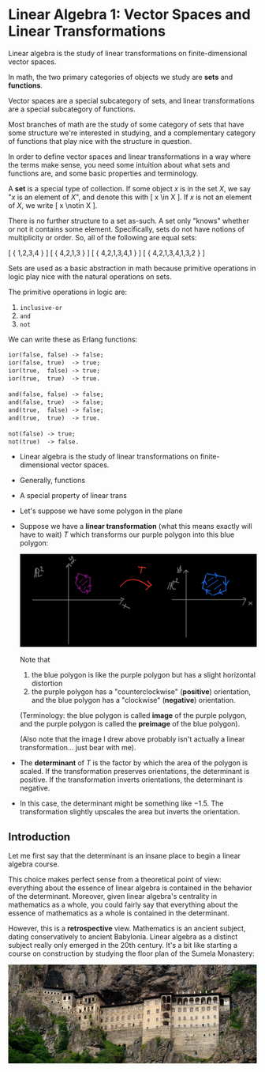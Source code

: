 # Linear Algebra 1: Vector Spaces and Linear Transformations

Linear algebra is the study of linear transformations on finite-dimensional
vector spaces.

In math, the two primary categories of objects we study are **sets** and
**functions**.

Vector spaces are a special subcategory of sets, and linear transformations are
a special subcategory of functions.

Most branches of math are the study of some category of sets that have some
structure we're interested in studying, and a complementary category of
functions that play nice with the structure in question.

In order to define vector spaces and linear transformations in a way where the
terms make sense, you need some intuition about what sets and functions are,
and some basic properties and terminology.

A **set** is a special type of collection. If some object $x$ is in the set
$X$, we say "$x$ is an element of $X$", and denote this with \[ x \in X \]. If
$x$ is not an element of $X$, we write \[ x \notin X \].

There is no further structure to a set as-such. A set only "knows" whether or
not it contains some element. Specifically, sets do not have notions of
multiplicity or order. So, all of the following are equal sets:

\[ \{ 1,2,3,4 \} \]
\[ \{ 4,2,1,3 \} \]
\[ \{ 4,2,1,3,4,1 \} \]
\[ \{ 4,2,1,3,4,1,3,2 \} \]

Sets are used as a basic abstraction in math because primitive operations in
logic play nice with the natural operations on sets.

The primitive operations in logic are:

1. `inclusive-or`
2. `and`
3. `not`

We can write these as Erlang functions:

```
ior(false, false) -> false;
ior(false, true)  -> true;
ior(true,  false) -> true;
ior(true,  true)  -> true.

and(false, false) -> false;
and(false, true)  -> false;
and(true,  false) -> false;
and(true,  true)  -> true.

not(false) -> true;
not(true)  -> false.
```





-   Linear algebra is the study of linear transformations on finite-dimensional
    vector spaces.

-   Generally, functions

-   A special property of linear trans

-   Let's suppose we have some polygon in the plane


-   Suppose we have a **linear transformation** (what this means exactly will
    have to wait) $T$ which transforms our purple polygon into this blue
    polygon:

    ![](./imgs/dets-planefig2.png)

    Note that

    1. the blue polygon is like the purple polygon but has a slight horizontal
       distortion
    2. the purple polygon has a "counterclockwise" (**positive**)
       orientation, and the blue polygon has a "clockwise" (**negative**)
       orientation.

    (Terminology: the blue polygon is called **image** of the purple polygon,
    and the purple polygon is called the **preimage** of the blue polygon).

    (Also note that the image I drew above probably isn't actually a linear
    transformation... just bear with me).

-   The **determinant** of $T$ is the factor by which the area of the polygon
    is scaled. If the transformation preserves orientations, the determinant is
    positive. If the transformation inverts orientations, the determinant is
    negative.

-   In this case, the determinant might be something like $-1.5$.  The
    transformation slightly upscales the area but inverts the orientation.

## Introduction

Let me first say that the determinant is an insane place to begin a linear
algebra course.

This choice makes perfect sense from a theoretical point of view: everything
about the essence of linear algebra is contained in the behavior of the
determinant.  Moreover, given linear algebra's centrality in mathematics as a
whole, you could fairly say that everything about the essence of
mathematics as a whole is contained in the determinant.

However, this is a **retrospective** view.  Mathematics is an ancient subject,
dating conservatively to ancient Babylonia.  Linear algebra as a distinct
subject really only emerged in the 20th century.  It's a bit like starting a
course on construction by studying the floor plan of the Sumela Monastery:

![](./imgs/sumela.jpg)
